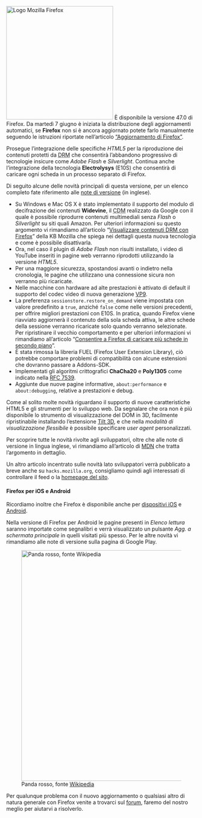 <p><img src="https://www.mozillaitalia.org/home/wp-content/uploads/2015/07/966px-Mozilla_Firefox_logo_2013.svg_-283x300.png" alt="Logo Mozilla Firefox" width="283" height="300" class="alignright size-medium wp-image-1748"/> È disponibile la versione 47.0 di Firefox. Da martedì 7 giugno è iniziata la distribuzione degli aggiornamenti automatici, se <strong>Firefox</strong> non si è ancora aggiornato potete farlo manualmente seguendo le istruzioni riportate nell’articolo <a target="_blank" href="http://mzl.la/152VFwM">“Aggiornamento di Firefox”</a>.</p>
<p>Prosegue l’integrazione delle specifiche <em>HTML5</em> per la riproduzione dei contenuti protetti da <abbr title="Digital Rights Management">DRM</abbr> che consentirà l’abbandono progressivo di tecnologie insicure come <em>Adobe Flash</em> e <em>Silverlight</em>. Continua anche l’integrazione della tecnologia <strong>Electrolysys</strong> (E10S) che consentirà di caricare ogni scheda in un processo separato di Firefox.</p>
<p>Di seguito alcune delle novità principali di questa versione, per un elenco completo fate riferimento alle <a target="_blank" href="https://www.mozilla.org/en-us/firefox/47.0/releasenotes/">note di versione</a> (in inglese).</p>
<ul>
<li>Su Windows e Mac OS X è stato implementato il supporto del modulo di decifrazione dei contenuti <strong>Widevine</strong>, il <abbr title="Content Decryption Manager">CDM</abbr> realizzato da Google con il quale è possibile riprodurre contenuti multimediali senza <em>Flash</em> o <em>Silverlight</em> su siti quali Amazon. Per ulteriori informazioni su questo argomento vi rimandiamo all’articolo “<a target="_blank" href="http://mzl.la/1fmOlYe">Visualizzare contenuti DRM con Firefox</a>” della KB Mozilla che spiega nei dettagli questa nuova tecnologia e come è possibile disattivarla.</li>
<li>Ora, nel caso il plugin di <em>Adobe Flash</em> non risulti installato, i video di YouTube inseriti in pagine web verranno riprodotti utilizzando la versione <em>HTML5</em>.</li>
<li>Per una maggiore sicurezza, spostandosi avanti o indietro nella cronologia, le pagine che utilizzano una connessione sicura non verranno più ricaricate.</li>
<li>Nelle macchine con hardware ad alte prestazioni è attivato di default il supporto del codec video di nuova generazione <a target="_blank" href="https://it.wikipedia.org/wiki/VP9">VP9</a>.</li>
<li>La preferenza <code>sessionstore.restore_on_demand</code> viene impostata con valore predefinito a <code>true</code>, anziché <code>false</code> come nelle versioni precedenti, per offrire migliori prestazioni con E10S. In pratica, quando Firefox viene riavviato aggiornerà il contenuto della sola scheda attiva, le altre schede della sessione verranno ricaricate solo quando verranno selezionate. Per ripristinare il vecchio comportamento e per ulteriori informazioni vi rimandiamo all’articolo “<a target="_blank" href="https://support.mozilla.org/it/kb/consentire-firefox-di-caricare-piu-schede">Consentire a Firefox di caricare più schede in secondo piano</a>”.</li>
<li>È stata rimossa la libreria FUEL (Firefox User Extension Library), ciò potrebbe comportare problemi di compatibilità con alcune estensioni che dovranno passare a Addons-SDK.</li>
<li>Implementati gli algoritmi crittografici <strong>ChaCha20</strong> e <strong>Poly1305</strong> come indicato nella <a target="_blank" href="https://tools.ietf.org/html/rfc7539">RFC 7539</a>.</li>
<li>Aggiunte due nuove pagine informative, <code>about:performance</code> e <code>about:debugging</code>, relative a prestazioni e debug.</li>
</ul>
<p>Come al solito molte novità riguardano il supporto di nuove caratteristiche HTML5 e gli strumenti per lo sviluppo web. Da segnalare che ora non è più disponibile lo strumento di visualizzazione del DOM in 3D, facilmente ripristinabile installando l’estensione <a target="_blank" href="https://addons.mozilla.org/it/firefox/addon/tilt/">Tilt 3D</a>, e che nella <em>modalità di visualizzazione flessibile</em> è possibile specificare <em>user agent</em> personalizzati.</p>
<p>Per scoprire tutte le novità rivolte agli sviluppatori, oltre che alle note di versione in lingua inglese, vi rimandiamo all’articolo di <a target="_blank" href="https://developer.mozilla.org/it/Firefox/Releases/47">MDN</a> che tratta l’argomento in dettaglio.</p>
<p>Un altro articolo incentrato sulle novità lato sviluppatori verrà pubblicato a breve anche su <code>hacks.mozilla.org</code>, consigliamo quindi agli interessati di controllare il feed o la <a target="_blank" href="https://hacks.mozilla.org">homepage del sito</a>.</p>
<h4>Firefox per iOS e Android</h4>
<p>Ricordiamo inoltre che Firefox è disponibile anche per <a target="_blank" href="https://www.mozilla.org/it/firefox/ios/">dispositivi iOS</a> e <a target="_blank" href="https://www.mozilla.org/it/firefox/android/">Android</a>.</p>
<p>Nella versione di Firefox per Android le pagine presenti in <em>Elenco lettura</em> saranno importate come segnalibri e verrà visualizzato un pulsante <em>Agg. a schermata principale</em> in quelli visitati più spesso. Per le altre novità vi rimandiamo alle note di versione sulla pagina di Google Play.</p>
<figure>
<img src="https://upload.wikimedia.org/wikipedia/commons/thumb/f/fe/Ailurus_fulgens_RoterPanda_LesserPanda.jpg/800px-Ailurus_fulgens_RoterPanda_LesserPanda.jpg" alt="Panda rosso, fonte Wikipedia" width="500" height="610" /><figcaption>Panda rosso, fonte <a target="_blank" href="https://it.wikipedia.org/wiki/Ailurus_fulgens#/media/File:Ailurus_fulgens_RoterPanda_LesserPanda.jpg">Wikipedia</a></figcaption>
</figure>
<p>Per qualunque problema con il nuovo aggiornamento o qualsiasi altro di natura generale con Firefox venite a trovarci sul <a href="http://forum.mozillaitalia.org">forum</a>, faremo del nostro meglio per aiutarvi a risolverlo.</p>
